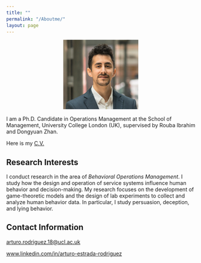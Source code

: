 ```yaml
---
title: ""
permalink: "/Aboutme/"
layout: page
---
```


<center><img src="https://github.com/arturoestrada/arturoestrada.github.io/blob/master/passport.jpg" width="200"></center>

I am a Ph.D. Candidate in Operations Management at the School of Management, University College London (UK), supervised by Rouba Ibrahim and Dongyuan Zhan. 

Here is my <a href="arturoestrada.github.io/CV Arturo Estrada.pdf" target="_blank">C.V.</a>

## Research Interests

I conduct research in the area of *Behavioral Operations Management*. I study how the design and operation of service systems influence human behavior and decision-making. My research focuses on the development of game-theoretic models and the design of lab experiments to collect and analyze human behavior data. In particular, I study persuasion, deception, and lying behavior.


## Contact Information

arturo.rodriguez.18@ucl.ac.uk

www.linkedin.com/in/arturo-estrada-rodriguez

